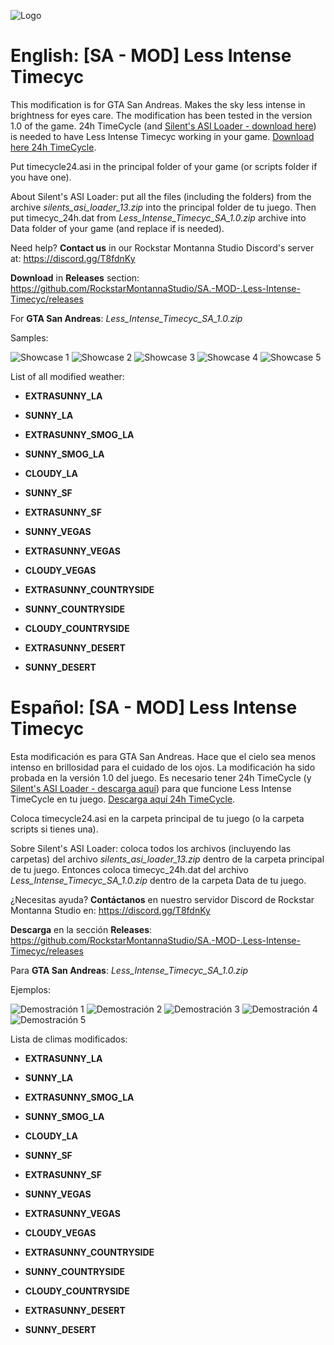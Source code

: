 ![Logo](https://cdn.discordapp.com/attachments/498670800123985949/531284068495654922/Less_Intense_Timecyc_Mod_SA_Banner.png)

# English: [SA - MOD] Less Intense Timecyc
This modification is for GTA San Andreas. Makes the sky less intense in brightness for eyes care. The modification has been tested in the version 1.0 of the game. 24h TimeCycle (and [Silent's ASI Loader - download here](https://www.gtagarage.com/mods/download.php?f=37262)) is needed to have Less Intense Timecyc working in your game. [Download here 24h TimeCycle](http://aap.papnet.eu/gta/24h/timecycle24.asi). 

Put timecycle24.asi in the principal folder of your game (or scripts folder if you have one). 

About Silent's ASI Loader: put all the files (including the folders) from the archive *silents_asi_loader_13.zip* into the principal folder de tu juego. Then put timecyc_24h.dat from *Less_Intense_Timecyc_SA_1.0.zip* archive into Data folder of your game (and replace if is needed).


Need help? **Contact us** in our Rockstar Montanna Studio Discord's server at:
https://discord.gg/T8fdnKy

**Download** in **Releases** section:
https://github.com/RockstarMontannaStudio/SA.-MOD-.Less-Intense-Timecyc/releases

For **GTA San Andreas**: *Less_Intense_Timecyc_SA_1.0.zip*

Samples:

![Showcase 1](https://cdn.discordapp.com/attachments/498670800123985949/531287110469025793/lit_showcase_sample1.png)
![Showcase 2](https://cdn.discordapp.com/attachments/498670800123985949/531287318976528411/lit_showcase_sample2.png)
![Showcase 3](https://cdn.discordapp.com/attachments/498670800123985949/531287615417090049/lit_showcase_sample3.png)
![Showcase 4](https://cdn.discordapp.com/attachments/498670800123985949/531287885090127893/lit_showcase_sample4.png)
![Showcase 5](https://cdn.discordapp.com/attachments/498670800123985949/531288177634181140/lit_showcase_sample5.png)

List of all modified weather:
* **EXTRASUNNY_LA**

* **SUNNY_LA**

* **EXTRASUNNY_SMOG_LA**

* **SUNNY_SMOG_LA**

* **CLOUDY_LA**

* **SUNNY_SF**

* **EXTRASUNNY_SF**

* **SUNNY_VEGAS**

* **EXTRASUNNY_VEGAS**

* **CLOUDY_VEGAS**

* **EXTRASUNNY_COUNTRYSIDE**

* **SUNNY_COUNTRYSIDE**

* **CLOUDY_COUNTRYSIDE**

* **EXTRASUNNY_DESERT**

* **SUNNY_DESERT**

# Español: [SA - MOD] Less Intense Timecyc
Esta modificación es para GTA San Andreas. Hace que el cielo sea menos intenso en brillosidad para el cuidado de los ojos. La modificación ha sido probada en la versión 1.0 del juego. Es necesario tener 24h TimeCycle (y [Silent's ASI Loader - descarga aquí](https://www.gtagarage.com/mods/download.php?f=37262)) para que funcione Less Intense TimeCycle en tu juego. [Descarga aquí 24h TimeCycle](http://aap.papnet.eu/gta/24h/timecycle24.asi). 

Coloca timecycle24.asi en la carpeta principal de tu juego (o la carpeta scripts si tienes una). 

Sobre Silent's ASI Loader: coloca todos los archivos (incluyendo las carpetas) del archivo *silents_asi_loader_13.zip* dentro de la carpeta principal de tu juego. Entonces coloca timecyc_24h.dat del archivo *Less_Intense_Timecyc_SA_1.0.zip* dentro de la carpeta Data de tu juego.

¿Necesitas ayuda? **Contáctanos** en nuestro servidor Discord de Rockstar Montanna Studio en:
https://discord.gg/T8fdnKy

**Descarga** en la sección **Releases**:
https://github.com/RockstarMontannaStudio/SA.-MOD-.Less-Intense-Timecyc/releases

Para **GTA San Andreas**: *Less_Intense_Timecyc_SA_1.0.zip*

Ejemplos:

![Demostración 1](https://cdn.discordapp.com/attachments/498670800123985949/531292415152226316/lit_showcase_sample1_spanish.png)
![Demostración 2](https://cdn.discordapp.com/attachments/498670800123985949/531292612909596676/lit_showcase_sample2_spanish.png)
![Demostración 3](https://cdn.discordapp.com/attachments/498670800123985949/531292961678557245/lit_showcase_sample3_spanish.png)
![Demostración 4](https://cdn.discordapp.com/attachments/498670800123985949/531293239076978699/lit_showcase_sample4_spanish.png)
![Demostración 5](https://cdn.discordapp.com/attachments/498670800123985949/531293528710447107/lit_showcase_sample5_spanish.png)

Lista de climas modificados:
* **EXTRASUNNY_LA**

* **SUNNY_LA**

* **EXTRASUNNY_SMOG_LA**

* **SUNNY_SMOG_LA**

* **CLOUDY_LA**

* **SUNNY_SF**

* **EXTRASUNNY_SF**

* **SUNNY_VEGAS**

* **EXTRASUNNY_VEGAS**

* **CLOUDY_VEGAS**

* **EXTRASUNNY_COUNTRYSIDE**

* **SUNNY_COUNTRYSIDE**

* **CLOUDY_COUNTRYSIDE**

* **EXTRASUNNY_DESERT**

* **SUNNY_DESERT**
